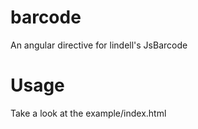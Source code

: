 # barcode
An angular directive for lindell's JsBarcode


# Usage

Take a look at the example/index.html
